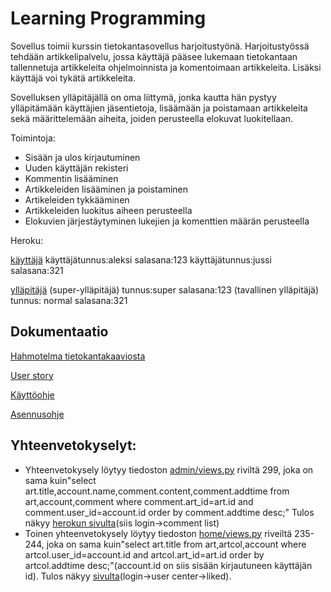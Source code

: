 # Learning Programming

Sovellus toimii kurssin tietokantasovellus harjoitustyönä. Harjoitustyössä tehdään artikkelipalvelu, jossa käyttäjä pääsee lukemaan tietokantaan tallennetuja artikkeleita ohjelmoinnista ja komentoimaan artikkeleita. Lisäksi käyttäjä voi tykätä artikkeleita.

Sovelluksen ylläpitäjällä on oma liittymä, jonka kautta hän pystyy ylläpitämään käyttäjien jäsentietoja, lisäämään ja poistamaan artikkeleita sekä määrittelemään aiheita, joiden perusteella elokuvat luokitellaan.

Toimintoja: 
- Sisään ja ulos kirjautuminen
- Uuden käyttäjän rekisteri
- Kommentin lisääminen
- Artikkeleiden lisääminen ja poistaminen
- Artikeleiden tykkääminen
- Artikkeleiden luokitus aiheen perusteella
- Elokuvien järjestäytyminen lukejien ja komenttien määrän perusteella


Heroku:

[käyttäjä](https://tsoha-python-elokuvaforuumi.herokuapp.com/1/)
käyttäjätunnus:aleksi salasana:123
käyttäjätunnus:jussi  salasana:321

[ylläpitäjä](https://tsoha-python-elokuvaforuumi.herokuapp.com/admin/)
(super-ylläpitäjä) tunnus:super  salasana:123 
(tavallinen ylläpitäjä) tunnus: normal  salasana:321

## Dokumentaatio

[Hahmotelma tietokantakaaviosta](https://github.com/yumoL/moviesComment/blob/master/dokumentaatio/tietokankaavio.md)

[User story](https://github.com/yumoL/moviesComment/blob/master/dokumentaatio/userStory.md)

[Käyttöohje](https://github.com/yumoL/learningProgramming/blob/master/dokumentaatio/k%C3%A4ytt%C3%B6ohje.md)

[Asennusohje](https://github.com/yumoL/learningProgramming/blob/master/dokumentaatio/asennusohje.md)

## Yhteenvetokyselyt:
- Yhteenvetokysely löytyy tiedoston [admin/views.py](https://github.com/yumoL/moviesComment/blob/master/application/admin/views.py) riviltä 299, joka on sama kuin"select art.title,account.name,comment.content,comment.addtime from art,account,comment where comment.art_id=art.id and comment.user_id=account.id order by comment.addtime desc;"
Tulos näkyy [herokun sivulta]( https://tsoha-python-elokuvaforuumi.herokuapp.com/admin/comment/list/1/)(siis login->comment list)
- Toinen yhteenvetokysely löytyy tiedoston [home/views.py](https://github.com/yumoL/moviesComment/blob/master/application/home/views.py) riveiltä 235-244, joka on sama kuin"select art.title from art,artcol,account where artcol.user_id=account.id and artcol.art_id=art.id order by artcol.addtime desc;"(account.id on siis sisään kirjautuneen käyttäjän id). Tulos näkyy [sivulta](https://tsoha-python-elokuvaforuumi.herokuapp.com/artcol/1/)(login->user center->liked).


